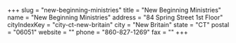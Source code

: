 +++
slug = "new-beginning-ministries"
title = "New Beginning Ministries"
name = "New Beginning Ministries"
address = "84 Spring Street 1st Floor"
cityIndexKey = "city-ct-new-britain"
city = "New Britain"
state = "CT"
postal = "06051"
website = ""
phone = "860-827-1269"
fax = ""
+++
